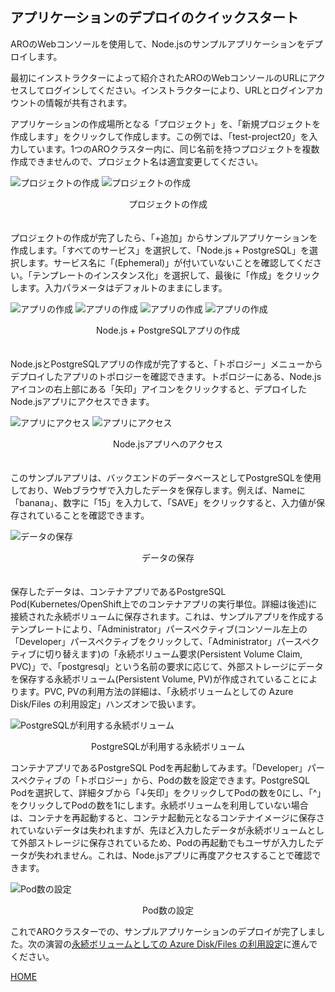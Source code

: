 ## アプリケーションのデプロイのクイックスタート

AROのWebコンソールを使用して、Node.jsのサンプルアプリケーションをデプロイします。

最初にインストラクターによって紹介されたAROのWebコンソールのURLにアクセスしてログインしてください。インストラクターにより、URLとログインアカウントの情報が共有されます。

アプリケーションの作成場所となる「プロジェクト」を、「新規プロジェクトを作成します」をクリックして作成します。この例では、「test-project20」を入力しています。1つのAROクラスター内に、同じ名前を持つプロジェクトを複数作成できませんので、プロジェクト名は適宜変更してください。

![プロジェクトの作成](./images/project-create1.png)
![プロジェクトの作成](./images/project-create2.png)
<div style="text-align: center;">プロジェクトの作成</div>　　

プロジェクトの作成が完了したら、「+追加」からサンプルアプリケーションを作成します。「すべてのサービス」を選択して、「Node.js + PostgreSQL」を選択します。サービス名に「(Ephemeral)」が付いていないことを確認してください。「テンプレートのインスタンス化」を選択して、最後に「作成」をクリックします。入力パラメータはデフォルトのままにします。

![アプリの作成](./images/add-console.png)
![アプリの作成](./images/nodejs-select.png)
![アプリの作成](./images/nodejs-create1.png)
![アプリの作成](./images/nodejs-create2.png)
<div style="text-align: center;">Node.js + PostgreSQLアプリの作成</div>　　

Node.jsとPostgreSQLアプリの作成が完了すると、「トポロジー」メニューからデプロイしたアプリのトポロジーを確認できます。トポロジーにある、Node.jsアイコンの右上部にある「矢印」アイコンをクリックすると、デプロイしたNode.jsアプリにアクセスできます。

![アプリにアクセス](./images/nodejs-route.png)
![アプリにアクセス](./images/nodejs-app.png)
<div style="text-align: center;">Node.jsアプリへのアクセス</div>　　

このサンプルアプリは、バックエンドのデータベースとしてPostgreSQLを使用しており、Webブラウザで入力したデータを保存します。例えば、Nameに「banana」、数字に「15」を入力して、「SAVE」をクリックすると、入力値が保存されていることを確認できます。

![データの保存](./images/data-create.png)
<div style="text-align: center;">データの保存</div>　

保存したデータは、コンテナアプリであるPostgreSQL Pod(Kubernetes/OpenShift上でのコンテナアプリの実行単位。詳細は後述)に接続された永続ボリュームに保存されます。これは、サンプルアプリを作成するテンプレートにより、「Administrator」パースペクティブ(コンソール左上の「Developer」パースペクティブをクリックして、「Administrator」パースペクティブに切り替えます)の「永続ボリューム要求(Persistent Volume Claim, PVC)」で、「postgresql」という名前の要求に応じて、外部ストレージにデータを保存する永続ボリューム(Persistent Volume, PV)が作成されていることによります。PVC, PVの利用方法の詳細は、「永続ボリュームとしての Azure Disk/Files の利用設定」ハンズオンで扱います。

![PostgreSQLが利用する永続ボリューム](./images/postgresql-pvc.png)
<div style="text-align: center;">PostgreSQLが利用する永続ボリューム</div>

コンテナアプリであるPostgreSQL Podを再起動してみます。「Developer」パースペクティブの「トポロジー」から、Podの数を設定できます。PostgreSQL Podを選択して、詳細タブから「↓矢印」をクリックしてPodの数を0にし、「^」をクリックしてPodの数を1にします。永続ボリュームを利用していない場合は、コンテナを再起動すると、コンテナ起動元となるコンテナイメージに保存されていないデータは失われますが、先ほど入力したデータが永続ボリュームとして外部ストレージに保存されているため、Podの再起動でもユーザが入力したデータが失われません。これは、Node.jsアプリに再度アクセスすることで確認できます。

![Pod数の設定](./images/pod-num.png)
<div style="text-align: center;">Pod数の設定</div>

これでAROクラスターでの、サンプルアプリケーションのデプロイが完了しました。次の演習の[永続ボリュームとしての Azure Disk/Files の利用設定](../aro-volume)に進んでください。

[HOME](../../README.md)
